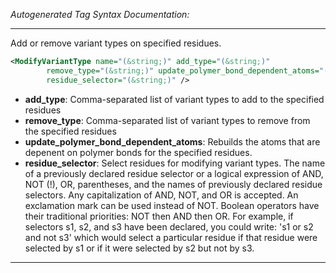 <!-- THIS IS AN AUTOGENERATED FILE: Don't edit it directly, instead change the schema definition in the code itself. -->

_Autogenerated Tag Syntax Documentation:_

---
Add or remove variant types on specified residues.

```xml
<ModifyVariantType name="(&string;)" add_type="(&string;)"
        remove_type="(&string;)" update_polymer_bond_dependent_atoms="(&bool;)"
        residue_selector="(&string;)" />
```

-   **add_type**: Comma-separated list of variant types to add to the specified residues
-   **remove_type**: Comma-separated list of variant types to remove from the specified residues
-   **update_polymer_bond_dependent_atoms**: Rebuilds the atoms that are depenent on polymer bonds for the specified residues.
-   **residue_selector**: Select residues for modifying variant types. The name of a previously declared residue selector or a logical expression of AND, NOT (!), OR, parentheses, and the names of previously declared residue selectors. Any capitalization of AND, NOT, and OR is accepted. An exclamation mark can be used instead of NOT. Boolean operators have their traditional priorities: NOT then AND then OR. For example, if selectors s1, s2, and s3 have been declared, you could write: 's1 or s2 and not s3' which would select a particular residue if that residue were selected by s1 or if it were selected by s2 but not by s3.

---
